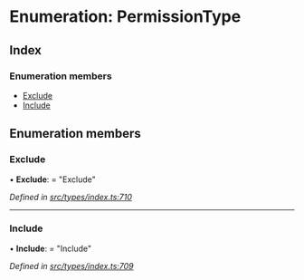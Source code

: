 # Enumeration: PermissionType

## Index

### Enumeration members

* [Exclude](permissiontype.md#exclude)
* [Include](permissiontype.md#include)

## Enumeration members

###  Exclude

• **Exclude**: = "Exclude"

*Defined in [src/types/index.ts:710](https://github.com/PolymathNetwork/polymesh-sdk/blob/bf2b7a12/src/types/index.ts#L710)*

___

###  Include

• **Include**: = "Include"

*Defined in [src/types/index.ts:709](https://github.com/PolymathNetwork/polymesh-sdk/blob/bf2b7a12/src/types/index.ts#L709)*
